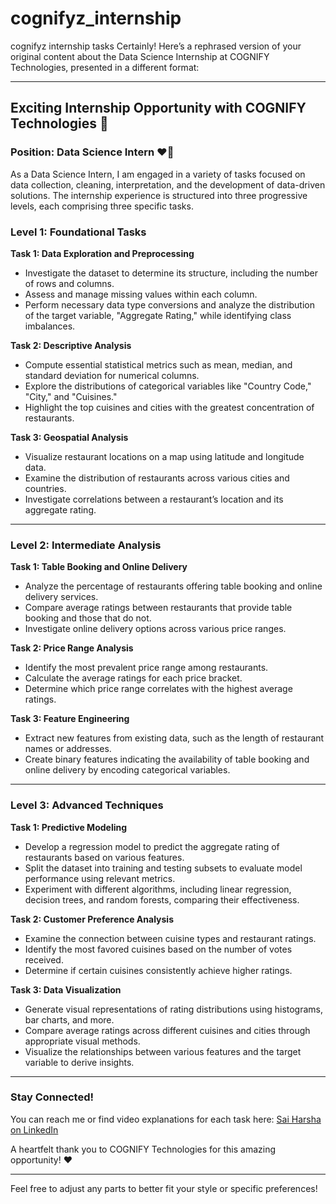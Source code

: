 # cognifyz_internship
cognifyz internship tasks
Certainly! Here’s a rephrased version of your original content about the Data Science Internship at COGNIFY Technologies, presented in a different format:

---

## Exciting Internship Opportunity with COGNIFY Technologies 🎉

### Position: Data Science Intern ❤️💫

As a Data Science Intern, I am engaged in a variety of tasks focused on data collection, cleaning, interpretation, and the development of data-driven solutions. The internship experience is structured into three progressive levels, each comprising three specific tasks.

### **Level 1: Foundational Tasks**

**Task 1: Data Exploration and Preprocessing**
- Investigate the dataset to determine its structure, including the number of rows and columns.
- Assess and manage missing values within each column.
- Perform necessary data type conversions and analyze the distribution of the target variable, "Aggregate Rating," while identifying class imbalances.

**Task 2: Descriptive Analysis**
- Compute essential statistical metrics such as mean, median, and standard deviation for numerical columns.
- Explore the distributions of categorical variables like "Country Code," "City," and "Cuisines."
- Highlight the top cuisines and cities with the greatest concentration of restaurants.

**Task 3: Geospatial Analysis**
- Visualize restaurant locations on a map using latitude and longitude data.
- Examine the distribution of restaurants across various cities and countries.
- Investigate correlations between a restaurant’s location and its aggregate rating.

---

### **Level 2: Intermediate Analysis**

**Task 1: Table Booking and Online Delivery**
- Analyze the percentage of restaurants offering table booking and online delivery services.
- Compare average ratings between restaurants that provide table booking and those that do not.
- Investigate online delivery options across various price ranges.

**Task 2: Price Range Analysis**
- Identify the most prevalent price range among restaurants.
- Calculate the average ratings for each price bracket.
- Determine which price range correlates with the highest average ratings.

**Task 3: Feature Engineering**
- Extract new features from existing data, such as the length of restaurant names or addresses.
- Create binary features indicating the availability of table booking and online delivery by encoding categorical variables.

---

### **Level 3: Advanced Techniques**

**Task 1: Predictive Modeling**
- Develop a regression model to predict the aggregate rating of restaurants based on various features.
- Split the dataset into training and testing subsets to evaluate model performance using relevant metrics.
- Experiment with different algorithms, including linear regression, decision trees, and random forests, comparing their effectiveness.

**Task 2: Customer Preference Analysis**
- Examine the connection between cuisine types and restaurant ratings.
- Identify the most favored cuisines based on the number of votes received.
- Determine if certain cuisines consistently achieve higher ratings.

**Task 3: Data Visualization**
- Generate visual representations of rating distributions using histograms, bar charts, and more.
- Compare average ratings across different cuisines and cities through appropriate visual methods.
- Visualize the relationships between various features and the target variable to derive insights.

---

### Stay Connected!

You can reach me or find video explanations for each task here: [Sai Harsha on LinkedIn](https://www.linkedin.com/in/saiharsha3377/)

A heartfelt thank you to COGNIFY Technologies for this amazing opportunity! ❤️

--- 

Feel free to adjust any parts to better fit your style or specific preferences!
